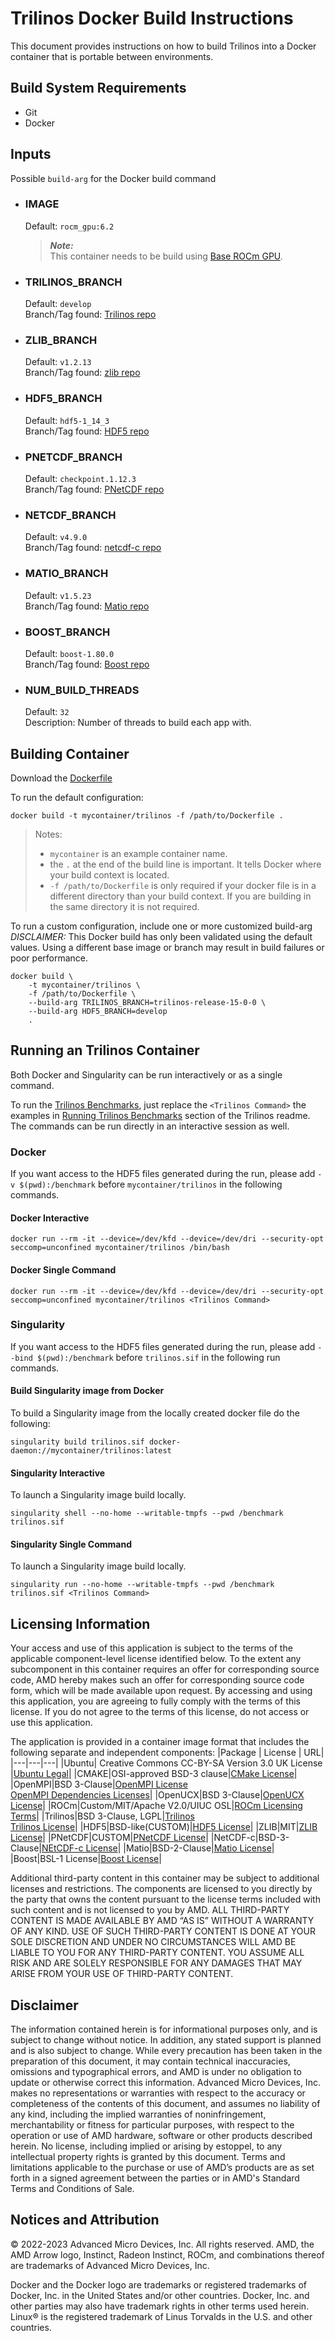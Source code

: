 # Trilinos Docker Build Instructions 
This document provides instructions on how to build Trilinos into a Docker container that is portable between environments.

## Build System Requirements
- Git
- Docker

## Inputs
Possible `build-arg` for the Docker build command  

- ### IMAGE
    Default: `rocm_gpu:6.2`  
    > ***Note:***  
    >  This container needs to be build using [Base ROCm GPU](/base-gpu-mpi-rocm-docker/Dockerfile).

- ### TRILINOS_BRANCH
    Default: `develop`  
    Branch/Tag found: [Trilinos repo](https://github.com/trilinos/trilinos.git)

- ### ZLIB_BRANCH
    Default: `v1.2.13`  
    Branch/Tag found: [zlib repo](https://github.com/madler/zlib.git)

- ### HDF5_BRANCH
    Default: `hdf5-1_14_3`  
    Branch/Tag found: [HDF5 repo](https://github.com/HDFGroup/hdf5.git)

- ### PNETCDF_BRANCH
    Default: `checkpoint.1.12.3`  
    Branch/Tag found: [PNetCDF repo](https://github.com/Parallel-NetCDF/pnetcdf.git)

- ### NETCDF_BRANCH
    Default: `v4.9.0`  
    Branch/Tag found: [netcdf-c repo](https://github.com/Unidata/netcdf-c.git )

- ### MATIO_BRANCH
    Default: `v1.5.23`  
    Branch/Tag found: [Matio repo](https://github.com/tbeu/matio.git)

- ### BOOST_BRANCH
    Default: `boost-1.80.0`  
    Branch/Tag found: [Boost repo](https://github.com/boostorg/boost.git)

- ### NUM_BUILD_THREADS
    Default: `32`  
    Description: Number of threads to build each app with.
    


## Building Container
Download the [Dockerfile](/trilinos/docker/Dockerfile) 

To run the default configuration:
```
docker build -t mycontainer/trilinos -f /path/to/Dockerfile . 
```
> Notes:  
>- `mycontainer` is an example container name.
>- the `.` at the end of the build line is important. It tells Docker where your build context is located.
>- `-f /path/to/Dockerfile` is only required if your docker file is in a different directory than your build context. If you are building in the same directory it is not required. 

To run a custom configuration, include one or more customized build-arg  
*DISCLAIMER:* This Docker build has only been validated using the default values. Using a different base image or branch may result in build failures or poor performance.  

```
docker build \
    -t mycontainer/trilinos \
    -f /path/to/Dockerfile \
    --build-arg TRILINOS_BRANCH=trilinos-release-15-0-0 \
    --build-arg HDF5_BRANCH=develop
    . 
```

## Running an Trilinos Container
Both Docker and Singularity can be run interactively or as a single command.

To run the [Trilinos Benchmarks](/trilinos/README.md#running-trilinos-benchmarks), just replace the `<Trilinos Command>` the examples in [Running Trilinos Benchmarks](/trilinos/README.md#running-trilinos-benchmarks) section of the Trilinos readme. The commands can be run directly in an interactive session as well. 

### Docker  
If you want access to the HDF5 files generated during the run, please add `-v $(pwd):/benchmark` before `mycontainer/trilinos` in the following commands. 

#### Docker Interactive
```
docker run --rm -it --device=/dev/kfd --device=/dev/dri --security-opt seccomp=unconfined mycontainer/trilinos /bin/bash
```
#### Docker Single Command
```
docker run --rm -it --device=/dev/kfd --device=/dev/dri --security-opt seccomp=unconfined mycontainer/trilinos <Trilinos Command>
```

### Singularity  
If you want access to the HDF5 files generated during the run, please add `--bind $(pwd):/benchmark` before `trilinos.sif` in the following run commands.
#### Build Singularity image from Docker
To build a Singularity image from the locally created docker file do the following:
```
singularity build trilinos.sif docker-daemon://mycontainer/trilinos:latest
```

#### Singularity Interactive
To launch a Singularity image build locally.
```
singularity shell --no-home --writable-tmpfs --pwd /benchmark trilinos.sif
```

#### Singularity Single Command
To launch a Singularity image build locally.
```
singularity run --no-home --writable-tmpfs --pwd /benchmark trilinos.sif <Trilinos Command>
```

## Licensing Information
Your access and use of this application is subject to the terms of the applicable component-level license identified below. To the extent any subcomponent in this container requires an offer for corresponding source code, AMD hereby makes such an offer for corresponding source code form, which will be made available upon request. By accessing and using this application, you are agreeing to fully comply with the terms of this license. If you do not agree to the terms of this license, do not access or use this application.

The application is provided in a container image format that includes the following separate and independent components:
|Package | License | URL|
|---|---|---|
|Ubuntu| Creative Commons CC-BY-SA Version 3.0 UK License |[Ubuntu Legal](https://ubuntu.com/legal)|
|CMAKE|OSI-approved BSD-3 clause|[CMake License](https://cmake.org/licensing/)|
|OpenMPI|BSD 3-Clause|[OpenMPI License](https://www-lb.open-mpi.org/community/license.php)<br /> [OpenMPI Dependencies Licenses](https://docs.open-mpi.org/en/v5.0.x/license/index.html)|
|OpenUCX|BSD 3-Clause|[OpenUCX License](https://openucx.org/license/)|
|ROCm|Custom/MIT/Apache V2.0/UIUC OSL|[ROCm Licensing Terms](https://rocm.docs.amd.com/en/latest/release/licensing.html)|
|Trilinos|BSD 3-Clause, LGPL|[Trilinos](https://github.com/trilinos/Trilinos)<br >[Trilinos License](https://trilinos.github.io/license.html)|
|HDF5|BSD-like(CUSTOM)|[HDF5 License](https://github.com/HDFGroup/hdf5/blob/develop/COPYING)|
|ZLIB|MIT|[ZLIB License](https://github.com/madler/zlib?tab=License-1-ov-file#readme)|
|PNetCDF|CUSTOM|[PNetCDF License](https://github.com/Parallel-NetCDF/PnetCDF/blob/master/COPYRIGHT)|
|NetCDF-c|BSD-3-Clause|[NEtCDF-c License](https://github.com/Unidata/netcdf-c?tab=BSD-3-Clause-1-ov-file#readme)|
|Matio|BSD-2-Clause|[Matio License](https://github.com/tbeu/matio?tab=BSD-2-Clause-1-ov-file#readme)|
|Boost|BSL-1 License|[Boost License](https://github.com/boostorg/boost?tab=BSL-1.0-1-ov-file#readme)|


Additional third-party content in this container may be subject to additional licenses and restrictions. The components are licensed to you directly by the party that owns the content pursuant to the license terms included with such content and is not licensed to you by AMD. ALL THIRD-PARTY CONTENT IS MADE AVAILABLE BY AMD “AS IS” WITHOUT A WARRANTY OF ANY KIND. USE OF SUCH THIRD-PARTY CONTENT IS DONE AT YOUR SOLE DISCRETION AND UNDER NO CIRCUMSTANCES WILL AMD BE LIABLE TO YOU FOR ANY THIRD-PARTY CONTENT. YOU ASSUME ALL RISK AND ARE SOLELY RESPONSIBLE FOR ANY DAMAGES THAT MAY ARISE FROM YOUR USE OF THIRD-PARTY CONTENT.

## Disclaimer
The information contained herein is for informational purposes only, and is subject to change without notice. In addition, any stated support is planned and is also subject to change. While every precaution has been taken in the preparation of this document, it may contain technical inaccuracies, omissions and typographical errors, and AMD is under no obligation to update or otherwise correct this information. Advanced Micro Devices, Inc. makes no representations or warranties with respect to the accuracy or completeness of the contents of this document, and assumes no liability of any kind, including the implied warranties of noninfringement, merchantability or fitness for particular purposes, with respect to the operation or use of AMD hardware, software or other products described herein. No license, including implied or arising by estoppel, to any intellectual property rights is granted by this document. Terms and limitations applicable to the purchase or use of AMD’s products are as set forth in a signed agreement between the parties or in AMD's Standard Terms and Conditions of Sale.

## Notices and Attribution
© 2022-2023 Advanced Micro Devices, Inc. All rights reserved. AMD, the AMD Arrow logo, Instinct, Radeon Instinct, ROCm, and combinations thereof are trademarks of Advanced Micro Devices, Inc.

Docker and the Docker logo are trademarks or registered trademarks of Docker, Inc. in the United States and/or other countries. Docker, Inc. and other parties may also have trademark rights in other terms used herein. Linux® is the registered trademark of Linus Torvalds in the U.S. and other countries.
